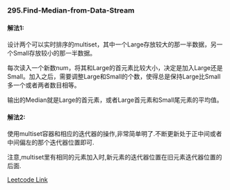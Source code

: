 ### 295.Find-Median-from-Data-Stream

#### 解法1:
设计两个可以实时排序的multiset，其中一个Large存放较大的那一半数据，另一个Small存放较小的那一半数据。

每次读入一个新数num，将其和Large的首元素比较大小，决定是加入Large还是Small。加入之后，需要调整Large和Small的个数，使得总是保持Large比Small多一个或者两者数目相等。

输出的Median就是Large的首元素，或者Large首元素和Small尾元素的平均值。

#### 解法2:
使用multiset容器和相应的迭代器的操作,非常简单明了.不断更新处于正中间或者中间偏左的那个迭代器位置即可.

注意,multiset里有相同的元素加入时,新元素的迭代器位置在旧元素迭代器位置的后面.


[Leetcode Link](https://leetcode.com/problems/find-median-from-data-stream)
